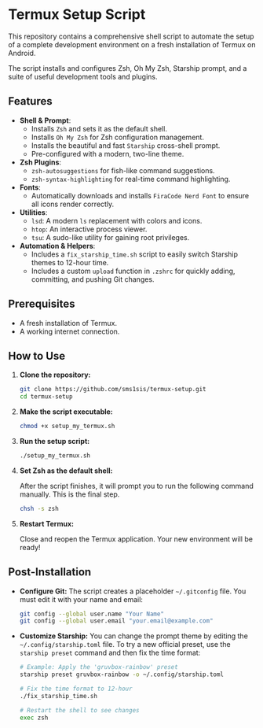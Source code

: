 # Termux Setup Script

This repository contains a comprehensive shell script to automate the setup of a complete development environment on a fresh installation of Termux on Android.

The script installs and configures Zsh, Oh My Zsh, Starship prompt, and a suite of useful development tools and plugins.

## Features

- **Shell & Prompt**:
  - Installs `Zsh` and sets it as the default shell.
  - Installs `Oh My Zsh` for Zsh configuration management.
  - Installs the beautiful and fast `Starship` cross-shell prompt.
  - Pre-configured with a modern, two-line theme.
- **Zsh Plugins**:
  - `zsh-autosuggestions` for fish-like command suggestions.
  - `zsh-syntax-highlighting` for real-time command highlighting.
- **Fonts**:
  - Automatically downloads and installs `FiraCode Nerd Font` to ensure all icons render correctly.
- **Utilities**:
  - `lsd`: A modern `ls` replacement with colors and icons.
  - `htop`: An interactive process viewer.
  - `tsu`: A sudo-like utility for gaining root privileges.
- **Automation & Helpers**:
  - Includes a `fix_starship_time.sh` script to easily switch Starship themes to 12-hour time.
  - Includes a custom `upload` function in `.zshrc` for quickly adding, committing, and pushing Git changes.

## Prerequisites

- A fresh installation of Termux.
- A working internet connection.

## How to Use

1.  **Clone the repository:**

    ```bash
    git clone https://github.com/sms1sis/termux-setup.git
    cd termux-setup
    ```

2.  **Make the script executable:**

    ```bash
    chmod +x setup_my_termux.sh
    ```

3.  **Run the setup script:**

    ```bash
    ./setup_my_termux.sh
    ```

4.  **Set Zsh as the default shell:**

    After the script finishes, it will prompt you to run the following command manually. This is the final step.

    ```bash
    chsh -s zsh
    ```

5.  **Restart Termux:**

    Close and reopen the Termux application. Your new environment will be ready!

## Post-Installation

- **Configure Git:** The script creates a placeholder `~/.gitconfig` file. You must edit it with your name and email:

  ```bash
  git config --global user.name "Your Name"
  git config --global user.email "your.email@example.com"
  ```

- **Customize Starship:** You can change the prompt theme by editing the `~/.config/starship.toml` file. To try a new official preset, use the `starship preset` command and then fix the time format:

  ```bash
  # Example: Apply the 'gruvbox-rainbow' preset
  starship preset gruvbox-rainbow -o ~/.config/starship.toml
  
  # Fix the time format to 12-hour
  ./fix_starship_time.sh
  
  # Restart the shell to see changes
  exec zsh
  ```
